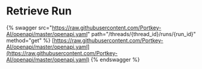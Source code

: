 # Retrieve Run

{% swagger src="https://raw.githubusercontent.com/Portkey-AI/openapi/master/openapi.yaml" path="/threads/{thread_id}/runs/{run_id}" method="get" %}
[https://raw.githubusercontent.com/Portkey-AI/openapi/master/openapi.yaml](https://raw.githubusercontent.com/Portkey-AI/openapi/master/openapi.yaml)
{% endswagger %}
